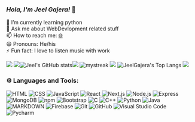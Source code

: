 ### ***Hola, I'm Jeel Gajera!***  👋
🌱  I’m currently learning python \
💬  Ask me about WebDevlopment related stuff \
📫  How to reach me:  [🌐](https://www.jeelgajera.live/) \
😄  Pronouns: He/his \
⚡  Fun fact: I love to listen music with work 

![](https://komarev.com/ghpvc/?username=your-github-JeelGajera)
<img src="https://user-images.githubusercontent.com/73097560/115834477-dbab4500-a447-11eb-908a-139a6edaec5c.gif"></a>![Jeel's GitHub stats](https://github-readme-stats.vercel.app/api?username=JeelGajera&theme=great-gatsby&show_icons=true)<img src="https://user-images.githubusercontent.com/73097560/115834477-dbab4500-a447-11eb-908a-139a6edaec5c.gif">
<img src="https://github-readme-streak-stats.herokuapp.com/?user=JeelGajera&theme=great-gatsby" alt="mystreak"/>
<img src="https://user-images.githubusercontent.com/73097560/115834477-dbab4500-a447-11eb-908a-139a6edaec5c.gif">
![JeelGajera's Top Langs](https://github-readme-stats.vercel.app/api/top-langs/?username=JeelGajera&theme=great-gatsby&layout=compact)
<img src="https://user-images.githubusercontent.com/73097560/115834477-dbab4500-a447-11eb-908a-139a6edaec5c.gif">

### ⚙ Languages and Tools:

![HTML](https://img.shields.io/badge/-HTML-05122A?style=flat&logo=HTML5)
![CSS](https://img.shields.io/badge/-CSS-05122A?style=flat&logo=CSS3&logoColor=1572B6)
![JavaScript](https://img.shields.io/badge/-JavaScript-05122A?style=flat&logo=javascript)
![React](https://img.shields.io/badge/-React-05122A?style=flat&logo=react)
![Next.js](https://img.shields.io/badge/-Next.js-05122A?style=flat&logo=next.js)
![Node.js](https://img.shields.io/badge/-Node.js-05122A?style=flat&logo=node.js)
![Express](https://img.shields.io/badge/-Express-05122A?style=flat&logo=express)
![MongoDB](https://img.shields.io/badge/-MongoDB-05122A?style=flat&logo=mongoDB)
![npm](https://img.shields.io/badge/npm-05122A?style=flat&logo=npm)
![Bootstrap](https://img.shields.io/badge/-Bootstrap-05122A?style=flat&logo=bootstrap&logoColor=563D7C)
![C](https://img.shields.io/badge/-C-05122A?style=flat&logo=C&logoColor=A8B9CC)
![C++](https://img.shields.io/badge/-C++-05122A?style=flat&logo=C%2B%2B&logoColor=00599C)
![Python](https://img.shields.io/badge/-Python-05122A?style=flat&logo=python)
![Java](https://img.shields.io/badge/-Java-05122A?style=flat&logo=java)
![MARKDOWN](https://img.shields.io/badge/-Markdown-05122A?style=flat&logo=MARKDOWN)
![Firebase](https://img.shields.io/badge/-Firebase-05122A?style=flat&logo=firebase)
![Git](https://img.shields.io/badge/-Git-05122A?style=flat&logo=git)
![GitHub](https://img.shields.io/badge/-GitHub-05122A?style=flat&logo=github)
![Visual Studio Code](https://img.shields.io/badge/-Visual%20Studio%20Code-05122A?style=flat&logo=visual-studio-code&logoColor=007ACC)
![Pycharm](https://img.shields.io/badge/Pycharm-05122A?style=flat&logo=pycharm)
